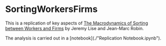 # SortingWorkersFirms
This is a replication of key aspects of [The Macrodynamics of Sorting between Workers and Firms](https://www.aeaweb.org/articles?id=10.1257/aer.20131118) by Jeremy Lise and Jean-Marc Robin.

The analysis is carried out in a [notebook](./"Replication Notebook.ipynb"). 